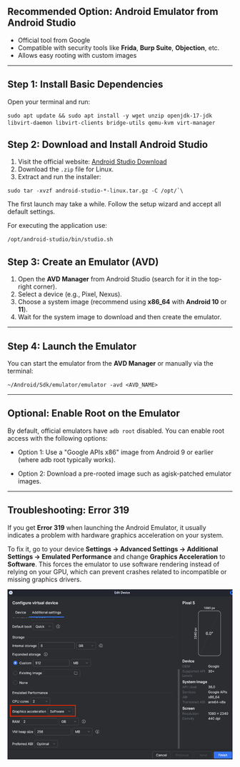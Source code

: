 
## Recommended Option: Android Emulator from Android Studio

- Official tool from Google
- Compatible with security tools like **Frida**, **Burp Suite**, **Objection**, etc.
- Allows easy rooting with custom images


---

## Step 1: Install Basic Dependencies

Open your terminal and run:
```
sudo apt update && sudo apt install -y wget unzip openjdk-17-jdk libvirt-daemon libvirt-clients bridge-utils qemu-kvm virt-manager
```

## Step 2: Download and Install Android Studio

1. Visit the official website: [Android Studio Download](https://developer.android.com/studio)
2. Download the `.zip` file for Linux.
3. Extract and run the installer:
```
sudo tar -xvzf android-studio-*-linux.tar.gz -C /opt/`\
```
The first launch may take a while. Follow the setup wizard and accept all default settings.

For executing the application use:
```bash
/opt/android-studio/bin/studio.sh
```


## Step 3: Create an Emulator (AVD)

1. Open the **AVD Manager** from Android Studio (search for it in the top-right corner).
2. Select a device (e.g., Pixel, Nexus).
3. Choose a system image (recommend using **x86_64** with **Android 10** or **11**).
4. Wait for the system image to download and then create the emulator.


---

## Step 4: Launch the Emulator

You can start the emulator from the **AVD Manager** or manually via the terminal:
```
~/Android/Sdk/emulator/emulator -avd <AVD_NAME>
```

---

## Optional: Enable Root on the Emulator

By default, official emulators have `adb root` disabled. You can enable root access with the following options:

- Option 1: Use a "Google APIs x86" image from Android 9 or earlier (where adb root typically works).

- Option 2: Download a pre-rooted image such as agisk-patched emulator images.

---

## Troubleshooting: Error 319  
If you get **Error 319** when launching the Android Emulator, it usually indicates a problem with hardware graphics acceleration on your system. 

To fix it, go to your device **Settings → Advanced Settings → Additional Settings → Emulated Performance** and change **Graphics Acceleration** to **Software**. This forces the emulator to use software rendering instead of relying on your GPU, which can prevent crashes related to incompatible or missing graphics drivers.

![](../../../../Images/319_code_fix_android_studio.png)